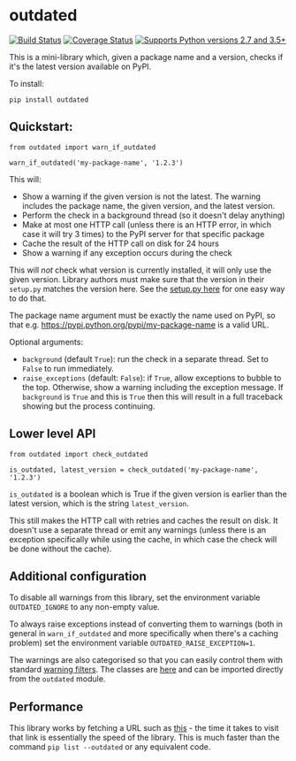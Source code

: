 # outdated

[![Build Status](https://travis-ci.org/alexmojaki/outdated.svg?branch=master)](https://travis-ci.org/alexmojaki/outdated) [![Coverage Status](https://coveralls.io/repos/github/alexmojaki/outdated/badge.svg?branch=master&uncache)](https://coveralls.io/github/alexmojaki/outdated?branch=master) [![Supports Python versions 2.7 and 3.5+](https://img.shields.io/pypi/pyversions/outdated.svg)](https://pypi.python.org/pypi/outdated)

This is a mini-library which, given a package name and a version, checks if it's the latest version available on PyPI.

To install:

    pip install outdated

## Quickstart:

    from outdated import warn_if_outdated

    warn_if_outdated('my-package-name', '1.2.3')

This will:

- Show a warning if the given version is not the latest. The warning includes the package name, the given version, and the latest version.
- Perform the check in a background thread (so it doesn't delay anything)
- Make at most one HTTP call (unless there is an HTTP error, in which case it will try 3 times) to the PyPI server for that specific package
- Cache the result of the HTTP call on disk for 24 hours
- Show a warning if any exception occurs during the check

This will *not* check what version is currently installed, it will only use the given version. Library authors must make sure that the version in their `setup.py` matches the version here. See the [setup.py here](https://github.com/alexmojaki/outdated/blob/master/setup.py) for one easy way to do that.

The package name argument must be exactly the name used on PyPI, so that e.g. https://pypi.python.org/pypi/my-package-name is a valid URL.

Optional arguments:

- `background` (default `True`): run the check in a separate thread. Set to `False` to run immediately.
- `raise_exceptions` (default: `False`): if `True`, allow exceptions to bubble to the top. Otherwise, show a warning including the exception message. If `background` is `True` and this is `True` then this will result in a full traceback showing but the process continuing.

## Lower level API

    from outdated import check_outdated

    is_outdated, latest_version = check_outdated('my-package-name', '1.2.3')
    
`is_outdated` is a boolean which is True if the given version is earlier than the latest version, which is the string `latest_version`.

This still makes the HTTP call with retries and caches the result on disk. It doesn't use a separate thread or emit any warnings (unless there is an exception specifically while using the cache, in which case the check will be done without the cache).

## Additional configuration

To disable all warnings from this library, set the environment variable `OUTDATED_IGNORE` to any non-empty value.

To always raise exceptions instead of converting them to warnings (both in general in `warn_if_outdated` and more specifically when there's a caching problem) set the environment variable `OUTDATED_RAISE_EXCEPTION=1`.

The warnings are also categorised so that you can easily control them with standard [warning filters](https://docs.python.org/3/library/warnings.html#the-warnings-filter). The classes are [here](https://github.com/alexmojaki/outdated/blob/master/outdated/mywarnings.py) and can be imported directly from the `outdated` module.

## Performance

This library works by fetching a URL such as [this](https://pypi.python.org/pypi/requests/json) - the time it takes to visit that link is essentially the speed of the library. This is much faster than the command `pip list --outdated` or any equivalent code.
